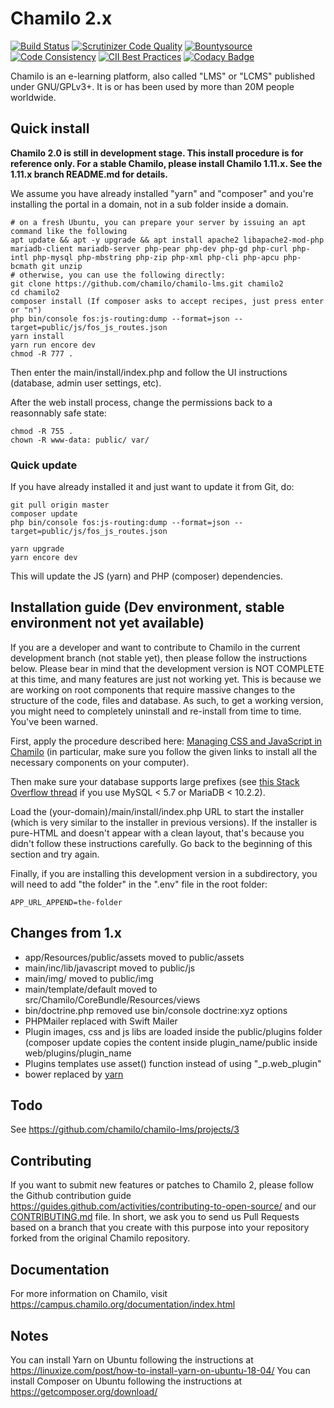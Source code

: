 # Chamilo 2.x

[![Build Status](https://travis-ci.org/chamilo/chamilo-lms.svg?branch=master)](https://travis-ci.org/chamilo/chamilo-lms)
[![Scrutinizer Code Quality](https://scrutinizer-ci.com/g/chamilo/chamilo-lms/badges/quality-score.png?b=master)](https://scrutinizer-ci.com/g/chamilo/chamilo-lms/?branch=master)
[![Bountysource](https://www.bountysource.com/badge/team?team_id=12439&style=raised)](https://www.bountysource.com/teams/chamilo?utm_source=chamilo&utm_medium=shield&utm_campaign=raised)
[![Code Consistency](https://squizlabs.github.io/PHP_CodeSniffer/analysis/chamilo/chamilo-lms/grade.svg)](http://squizlabs.github.io/PHP_CodeSniffer/analysis/chamilo/chamilo-lms/)
[![CII Best Practices](https://bestpractices.coreinfrastructure.org/projects/166/badge)](https://bestpractices.coreinfrastructure.org/projects/166)
[![Codacy Badge](https://api.codacy.com/project/badge/Grade/88e934aab2f34bb7a0397a6f62b078b2)](https://www.codacy.com/app/chamilo/chamilo-lms?utm_source=github.com&utm_medium=referral&utm_content=chamilo/chamilo-lms&utm_campaign=badger)

Chamilo is an e-learning platform, also called "LMS" or "LCMS" published under GNU/GPLv3+. It is or has been used by more than 20M people worldwide.

## Quick install

**Chamilo 2.0 is still in development stage. This install procedure is for reference only. For a stable Chamilo, please install Chamilo 1.11.x. See the 1.11.x branch README.md for details.**

We assume you have already installed "yarn" and "composer" and you're installing the portal in a domain,
not in a sub folder inside a domain.

~~~~
# on a fresh Ubuntu, you can prepare your server by issuing an apt command like the following
apt update && apt -y upgrade && apt install apache2 libapache2-mod-php mariadb-client mariadb-server php-pear php-dev php-gd php-curl php-intl php-mysql php-mbstring php-zip php-xml php-cli php-apcu php-bcmath git unzip
# otherwise, you can use the following directly:
git clone https://github.com/chamilo/chamilo-lms.git chamilo2
cd chamilo2
composer install (If composer asks to accept recipes, just press enter or "n")
php bin/console fos:js-routing:dump --format=json --target=public/js/fos_js_routes.json
yarn install
yarn run encore dev
chmod -R 777 .
~~~~

Then enter the main/install/index.php and follow the UI instructions (database, admin user settings, etc).

After the web install process, change the permissions back to a reasonnably safe state:
~~~~
chmod -R 755 .
chown -R www-data: public/ var/
~~~~

### Quick update

If you have already installed it and just want to update it from Git, do:
~~~~
git pull origin master
composer update
php bin/console fos:js-routing:dump --format=json --target=public/js/fos_js_routes.json
    
yarn upgrade
yarn encore dev
~~~~
This will update the JS (yarn) and PHP (composer) dependencies.


## Installation guide (Dev environment, stable environment not yet available)

If you are a developer and want to contribute to Chamilo in the current development branch (not stable yet), 
then please follow the instructions below. Please bear in mind that the development version is NOT COMPLETE at this time, 
and many features are just not working yet. This is because we are working on root components that require massive changes to the structure of the code, files and database. As such, to get a working version, you might need to completely uninstall and re-install from time to time. You've been warned.

First, apply the procedure described here: [Managing CSS and JavaScript in Chamilo](assets/README.md) (in particular, make sure you follow the given links to install all the necessary components on your computer).

Then make sure your database supports large prefixes (see [this Stack Overflow thread](https://stackoverflow.com/questions/43379717/how-to-enable-large-index-in-mariadb-10/43403017#43403017) if you use MySQL < 5.7 or MariaDB < 10.2.2).

Load the (your-domain)/main/install/index.php URL to start the installer (which is very similar to the installer in previous versions). 
If the installer is pure-HTML and doesn't appear with a clean layout, that's because you didn't follow these instructions carefully. 
Go back to the beginning of this section and try again.

Finally, if you are installing this development version in a subdirectory, you will need to add "the folder" in the ".env" file in the root folder:
```
APP_URL_APPEND=the-folder
```
 
## Changes from 1.x

* app/Resources/public/assets moved to public/assets
* main/inc/lib/javascript moved to public/js
* main/img/ moved to public/img
* main/template/default moved to src/Chamilo/CoreBundle/Resources/views
* bin/doctrine.php removed use bin/console doctrine:xyz options
* PHPMailer replaced with Swift Mailer
* Plugin images, css and js libs are loaded inside the public/plugins folder
  (composer update copies the content inside plugin_name/public inside web/plugins/plugin_name
* Plugins templates use asset() function instead of using "_p.web_plugin"
* bower replaced by [yarn](https://yarnpkg.com)


## Todo

See https://github.com/chamilo/chamilo-lms/projects/3

## Contributing

If you want to submit new features or patches to Chamilo 2, please follow the
Github contribution guide https://guides.github.com/activities/contributing-to-open-source/
and our [CONTRIBUTING.md](CONTRIBUTING.md) file.
In short, we ask you to send us Pull Requests based on a branch that you create
with this purpose into your repository forked from the original Chamilo repository.

## Documentation

For more information on Chamilo, visit https://campus.chamilo.org/documentation/index.html

## Notes

You can install Yarn on Ubuntu following the instructions at https://linuxize.com/post/how-to-install-yarn-on-ubuntu-18-04/
You can install Composer on Ubuntu following the instructions at https://getcomposer.org/download/
